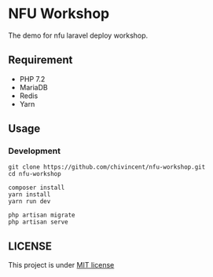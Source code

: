 # NFU Workshop

The demo for nfu laravel deploy workshop.

## Requirement

- PHP 7.2
- MariaDB
- Redis
- Yarn

## Usage

### Development

```
git clone https://github.com/chivincent/nfu-workshop.git
cd nfu-workshop

composer install 
yarn install 
yarn run dev 

php artisan migrate
php artisan serve
```

## LICENSE

This project is under [MIT license](https://opensource.org/licenses/MIT)
